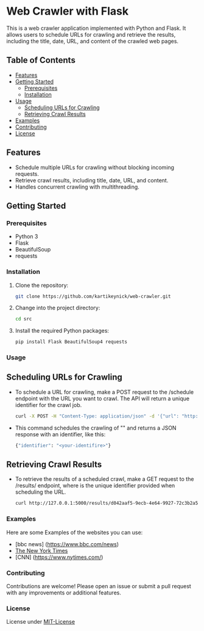# Web Crawler with Flask

This is a web crawler application implemented with Python and Flask. It allows users to schedule URLs for crawling and retrieve the results, including the title, date, URL, and content of the crawled web pages.

## Table of Contents

- [Features](#features)
- [Getting Started](#getting-started)
  - [Prerequisites](#prerequisites)
  - [Installation](#installation)
- [Usage](#usage)
  - [Scheduling URLs for Crawling](#scheduling-urls-for-crawling)
  - [Retrieving Crawl Results](#retrieving-crawl-results)
- [Examples](#examples)
- [Contributing](#contributing)
- [License](#license)

## Features

- Schedule multiple URLs for crawling without blocking incoming requests.
- Retrieve crawl results, including title, date, URL, and content.
- Handles concurrent crawling with multithreading.

## Getting Started

### Prerequisites

- Python 3
- Flask
- BeautifulSoup
- requests

### Installation

1. Clone the repository:

   ```bash
   git clone https://github.com/kartikeynick/web-crawler.git

2. Change into the project directory:
    ```bash
   cd src

3. Install the required Python packages:
    ```bash
    pip install Flask BeautifulSoup4 requests


### Usage

## Scheduling URLs for Crawling

- To schedule a URL for crawling, make a POST request to the /schedule endpoint with the URL you want to crawl. The API will return a unique identifier for the crawl job.

  ```bash
  curl -X POST -H "Content-Type: application/json" -d '{"url": "http://"<your-websites-name>"}' http://127.0.0.1:5000/schedule

- This command schedules the crawling of "<your website>" and returns a JSON response with an identifier, like this:

  ```bash
  {"identifier": "<your-identifire>"}

## Retrieving Crawl Results

- To retrieve the results of a scheduled crawl, make a GET request to the /results/<identifier> endpoint, where <identifier> is the unique identifier provided when scheduling the URL.

  ```bash
  curl http://127.0.0.1:5000/results/d042aaf5-9ecb-4e64-9927-72c3b2a53f84

### Examples 

Here are some Examples of the websites you can use:

- [bbc news] (https://www.bbc.com/news)
- [The New York Times](https://www.nytimes.com/)
- [CNN] (https://www.nytimes.com/)
  
### Contributing

Contributions are welcome! Please open an issue or submit a pull request with any improvements or additional features.

### License

License under [MIT-License](https://www.mit.edu/~amini/LICENSE.md)
